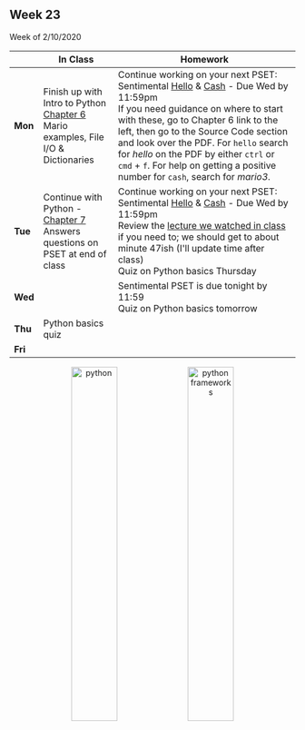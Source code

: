 <meta http-equiv="refresh" content="300"/>

## Week 23  
Week of 2/10/2020 

  |       |In Class               |Homework   |
  |-------|---------              |---------  |
  |**Mon**|Finish up with Intro to Python [Chapter 6](/ap/curriculum/6/)<br>Mario examples, File I/O & Dictionaries |Continue working on your next PSET: Sentimental [Hello](https://docs.cs50.net/2019/ap/problems/sentimental/hello/hello.html) & [Cash](https://docs.cs50.net/2019/ap/problems/sentimental/cash/cash.html) - Due Wed by 11:59pm<br>If you need guidance on where to start with these, go to Chapter 6 link to the left, then go to the Source Code section and look over the PDF. For `hello` search for *hello* on the PDF by either `ctrl` or `cmd` + `f`. For help on getting a positive number for `cash`, search for *mario3*. |
  |**Tue**|Continue with Python - [Chapter 7](/ap/curriculum/7/)<br>Answers questions on PSET at end of class |Continue working on your next PSET: Sentimental [Hello](https://docs.cs50.net/2019/ap/problems/sentimental/hello/hello.html) & [Cash](https://docs.cs50.net/2019/ap/problems/sentimental/cash/cash.html) - Due Wed by 11:59pm<br>Review the [lecture we watched in class](https://video.cs50.net/2018/fall/lectures/7?t=0m49s) if you need to; we should get to about minute 47ish (I'll update time after class)<br>Quiz on Python basics Thursday|
  |**Wed**| |Sentimental PSET is due tonight by 11:59<br>Quiz on Python basics tomorrow |
  |**Thu**|Python basics quiz | |
  |**Fri**| | |

<div style="text-align:center">
<img src="https://cdn.lynda.com/course/661773/661773-637122005058334771-16x9.jpg" alt="python" width="40%">
<img src="https://toxsl.com/blog/image/74/post-image_file-paython_framework.png" alt="python frameworks" width="40%">

</div>
